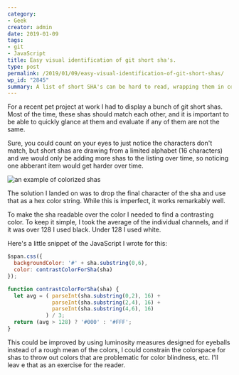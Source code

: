 ```yaml
---
category:
- Geek
creator: admin
date: 2019-01-09
tags:
- git
- JavaScript
title: Easy visual identification of git short sha's.
type: post
permalink: /2019/01/09/easy-visual-identification-of-git-short-shas/
wp_id: "2845"
summary: A list of short SHA's can be hard to read, wrapping them in color can help.
---
```


For a recent pet project at work I had to display a bunch of git short shas.  Most of the time, these shas should match each other, and it is important to be able to quickly glance at them and evaluate if any of them are not the same.

Sure, you could count on your eyes to just notice the characters don't match, but short shas are drawing from a limited alphabet (16 characters) and we would only be adding more shas to the listing over time, so noticing one abberant item would get harder over time.

![an example of colorized shas](http://static.velvetcache.org/pages/2019/01/09/easy-visual-identification-of-git-short-shas/example.png)

The solution I landed on was to drop the final character of the sha and use that as a hex color string.  While this is imperfect, it works remarkably well.

To make the sha readable over the color I needed to find a contrasting color.  To keep it simple, I took the average of the individual channels, and if it was over 128 I used black.  Under 128 I used white.

Here's a little snippet of the JavaScript I wrote for this:

```javascript
$span.css({
  backgroundColor: '#' + sha.substring(0,6),
  color: contrastColorForSha(sha)
});

function contrastColorForSha(sha) {
  let avg = ( parseInt(sha.substring(0,2), 16) + 
              parseInt(sha.substring(2,4), 16) +
              parseInt(sha.substring(4,6), 16)
            ) / 3;
  return (avg > 128) ? '#000' : '#FFF';
}
```

This could be improved by using luminosity measures designed for eyeballs instead of a rough mean of the colors, I could constrain the colorspace for shas to throw out colors that are problematic for color blindness, etc.  I'll leav e that as an exercise for the reader.
